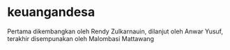 # keuangandesa
Pertama dikembangkan oleh Rendy Zulkarnauin, dilanjut oleh Anwar Yusuf, terakhir disempunakan oleh Malombasi Mattawang
